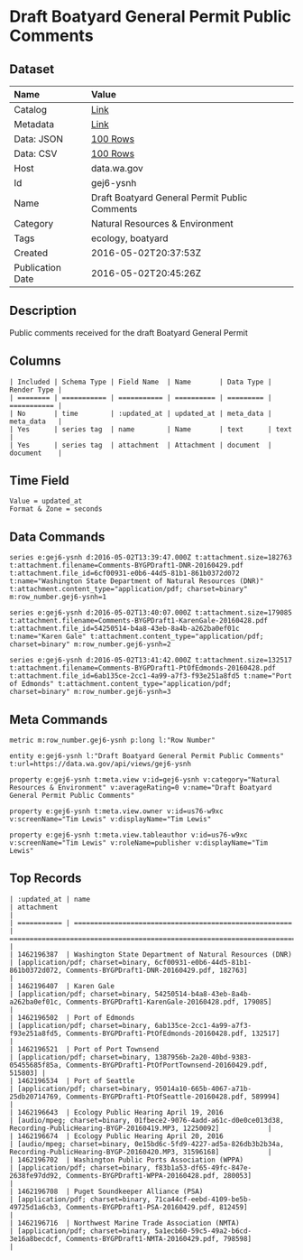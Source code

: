 # Draft Boatyard General Permit Public Comments

## Dataset

| Name | Value |
| :--- | :---- |
| Catalog | [Link](https://catalog.data.gov/dataset/draft-boatyard-general-permit-public-comments) |
| Metadata | [Link](https://data.wa.gov/api/views/gej6-ysnh) |
| Data: JSON | [100 Rows](https://data.wa.gov/api/views/gej6-ysnh/rows.json?max_rows=100) |
| Data: CSV | [100 Rows](https://data.wa.gov/api/views/gej6-ysnh/rows.csv?max_rows=100) |
| Host | data.wa.gov |
| Id | gej6-ysnh |
| Name | Draft Boatyard General Permit Public Comments |
| Category | Natural Resources & Environment |
| Tags | ecology, boatyard |
| Created | 2016-05-02T20:37:53Z |
| Publication Date | 2016-05-02T20:45:26Z |

## Description

Public comments received for the draft Boatyard General Permit

## Columns

```ls
| Included | Schema Type | Field Name  | Name       | Data Type | Render Type |
| ======== | =========== | =========== | ========== | ========= | =========== |
| No       | time        | :updated_at | updated_at | meta_data | meta_data   |
| Yes      | series tag  | name        | Name       | text      | text        |
| Yes      | series tag  | attachment  | Attachment | document  | document    |
```

## Time Field

```ls
Value = updated_at
Format & Zone = seconds
```

## Data Commands

```ls
series e:gej6-ysnh d:2016-05-02T13:39:47.000Z t:attachment.size=182763 t:attachment.filename=Comments-BYGPDraft1-DNR-20160429.pdf t:attachment.file_id=6cf00931-e0b6-44d5-81b1-861b0372d072 t:name="Washington State Department of Natural Resources (DNR)" t:attachment.content_type="application/pdf; charset=binary" m:row_number.gej6-ysnh=1

series e:gej6-ysnh d:2016-05-02T13:40:07.000Z t:attachment.size=179085 t:attachment.filename=Comments-BYGPDraft1-KarenGale-20160428.pdf t:attachment.file_id=54250514-b4a8-43eb-8a4b-a262ba0ef01c t:name="Karen Gale" t:attachment.content_type="application/pdf; charset=binary" m:row_number.gej6-ysnh=2

series e:gej6-ysnh d:2016-05-02T13:41:42.000Z t:attachment.size=132517 t:attachment.filename=Comments-BYGPDraft1-PtOfEdmonds-20160428.pdf t:attachment.file_id=6ab135ce-2cc1-4a99-a7f3-f93e251a8fd5 t:name="Port of Edmonds" t:attachment.content_type="application/pdf; charset=binary" m:row_number.gej6-ysnh=3
```

## Meta Commands

```ls
metric m:row_number.gej6-ysnh p:long l:"Row Number"

entity e:gej6-ysnh l:"Draft Boatyard General Permit Public Comments" t:url=https://data.wa.gov/api/views/gej6-ysnh

property e:gej6-ysnh t:meta.view v:id=gej6-ysnh v:category="Natural Resources & Environment" v:averageRating=0 v:name="Draft Boatyard General Permit Public Comments"

property e:gej6-ysnh t:meta.view.owner v:id=us76-w9xc v:screenName="Tim Lewis" v:displayName="Tim Lewis"

property e:gej6-ysnh t:meta.view.tableauthor v:id=us76-w9xc v:screenName="Tim Lewis" v:roleName=publisher v:displayName="Tim Lewis"
```

## Top Records

```ls
| :updated_at | name                                                   | attachment                                                                                                                         | 
| =========== | ====================================================== | ================================================================================================================================== | 
| 1462196387  | Washington State Department of Natural Resources (DNR) | [application/pdf; charset=binary, 6cf00931-e0b6-44d5-81b1-861b0372d072, Comments-BYGPDraft1-DNR-20160429.pdf, 182763]              | 
| 1462196407  | Karen Gale                                             | [application/pdf; charset=binary, 54250514-b4a8-43eb-8a4b-a262ba0ef01c, Comments-BYGPDraft1-KarenGale-20160428.pdf, 179085]        | 
| 1462196502  | Port of Edmonds                                        | [application/pdf; charset=binary, 6ab135ce-2cc1-4a99-a7f3-f93e251a8fd5, Comments-BYGPDraft1-PtOfEdmonds-20160428.pdf, 132517]      | 
| 1462196521  | Port of Port Townsend                                  | [application/pdf; charset=binary, 1387956b-2a20-40bd-9383-05455685f85a, Comments-BYGPDraft1-PtOfPortTownsend-20160429.pdf, 515803] | 
| 1462196534  | Port of Seattle                                        | [application/pdf; charset=binary, 95014a10-665b-4067-a71b-25db20714769, Comments-BYGPDraft1-PtOfSeattle-20160428.pdf, 589994]      | 
| 1462196643  | Ecology Public Hearing April 19, 2016                  | [audio/mpeg; charset=binary, 01fbece2-9076-4add-a61c-d0e0ce013d38, Recording-PublicHearing-BYGP-20160419.MP3, 12250092]            | 
| 1462196674  | Ecology Public Hearing April 20, 2016                  | [audio/mpeg; charset=binary, 0e15bd6c-5fd9-4227-ad5a-826db3b2b34a, Recording-PublicHearing-BYGP-20160420.MP3, 31596168]            | 
| 1462196702  | Washington Public Ports Association (WPPA)             | [application/pdf; charset=binary, f83b1a53-df65-49fc-847e-2638fe97dd92, Comments-BYGPDraft1-WPPA-20160428.pdf, 280053]             | 
| 1462196708  | Puget Soundkeeper Alliance (PSA)                       | [application/pdf; charset=binary, 71ca44cf-eebd-4109-be5b-49725d1a6cb3, Comments-BYGPDraft1-PSA-20160429.pdf, 812459]              | 
| 1462196716  | Northwest Marine Trade Association (NMTA)              | [application/pdf; charset=binary, 5a1ecb60-59c5-49a2-b6cd-3e16a8becdcf, Comments-BYGPDraft1-NMTA-20160429.pdf, 798598]             | 
```